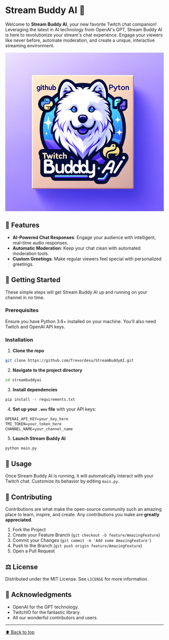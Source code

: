 <a name="top"></a>

# Stream Buddy AI 🤖

Welcome to **Stream Buddy AI**, your new favorite Twitch chat companion! Leveraging the latest in AI technology from OpenAI's GPT, Stream Buddy AI is here to revolutionize your stream's chat experience. Engage your viewers like never before, automate moderation, and create a unique, interactive streaming environment.

![Stream Buddy AI](https://raw.githubusercontent.com/Trevordesu/StreamBuddyAI/main/twitchbudyai.webp "Stream Buddy AI")

## 🌟 Features

- **AI-Powered Chat Responses**: Engage your audience with intelligent, real-time audio responses.
- **Automatic Moderation**: Keep your chat clean with automated moderation tools.
- **Custom Greetings**: Make regular viewers feel special with personalized greetings.

## 🚀 Getting Started

These simple steps will get Stream Buddy AI up and running on your channel in no time.

### Prerequisites

Ensure you have Python 3.6+ installed on your machine. You'll also need Twitch and OpenAI API keys.

### Installation

1. **Clone the repo**

```bash
git clone https://github.com/Trevordesu/StreamBuddyAI.git
```

2. **Navigate to the project directory**

```bash
cd streambuddyai
```

3. **Install dependencies**

```bash
pip install -r requirements.txt
```

4. **Set up your `.env` file** with your API keys:

```plaintext
OPENAI_API_KEY=your_key_here
TMI_TOKEN=your_token_here
CHANNEL_NAME=your_channel_name
```

5. **Launch Stream Buddy AI**

```bash
python main.py
```

## 📘 Usage

Once Stream Buddy AI is running, it will automatically interact with your Twitch chat. Customize its behavior by editing `main.py`.

## 🤝 Contributing

Contributions are what make the open-source community such an amazing place to learn, inspire, and create. Any contributions you make are **greatly appreciated**.

1. Fork the Project
2. Create your Feature Branch (`git checkout -b feature/AmazingFeature`)
3. Commit your Changes (`git commit -m 'Add some AmazingFeature'`)
4. Push to the Branch (`git push origin feature/AmazingFeature`)
5. Open a Pull Request

## ⚖️ License

Distributed under the MIT License. See `LICENSE` for more information.

## 📣 Acknowledgments

- OpenAI for the GPT technology.
- TwitchIO for the fantastic library.
- All our wonderful contributors and users.

---

[⬆️ Back to top](#top)
